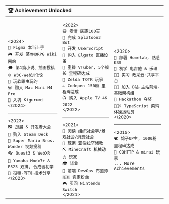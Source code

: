 <table>
<thead><tr><th colspan="3" align="left">🏆 Achievement Unlocked</th></tr></thead>
<tbody><tr>
<td>

<sub>&lt;2024&gt;</sub><br>
<kbd>🎨</kbd>&nbsp;&nbsp;<kbd>Figma 本当上手</kbd><br>
<kbd>🎮</kbd>&nbsp;&nbsp;<kbd>开发 某MMORPG Wiki网站</kbd><br>
<kbd>🗯️</kbd>&nbsp;&nbsp;<kbd>第1篇小说、插画投稿</kbd><br>
<kbd>🌐</kbd>&nbsp;&nbsp;<kbd>W3C·Web进化论</kbd><br>
<kbd>📶</kbd>&nbsp;&nbsp;<kbd>玩软路由玩的</kbd><br>
<kbd>💻</kbd>&nbsp;&nbsp;<kbd>购入 Mac Mini M4 Pro</kbd><br>
<kbd>🎀</kbd>&nbsp;&nbsp;<kbd>入坑 Kigurumi</kbd><br>
<sup>&lt;/2024&gt;</sup>
<hr/>
<sub>&lt;2023&gt;</sub><br>
<kbd>🖼️</kbd>&nbsp;&nbsp;<kbd>逛展 & 开发者大会</kbd><br>
<kbd>🚂</kbd>&nbsp;&nbsp;<kbd>购入 Steam Deck</kbd><br>
<kbd>🌺</kbd>&nbsp;&nbsp;<kbd>Super Mario Bros. Wonder 视频投稿</kbd><br>
<kbd>👓</kbd>&nbsp;&nbsp;<kbd>Quest3 & WebXR</kbd><br>
<kbd>🎹</kbd>&nbsp;&nbsp;<kbd>Yamaha Modx7+ & P525 双排, 合成器初学</kbd><br>
<kbd>📝</kbd>&nbsp;&nbsp;<kbd>投稿·写刊·技术分享</kbd><br>
<sup>&lt;/2023&gt;</sup><br>

</td><td>

<sub>&lt;2022&gt;</sub><br>
<kbd>😷</kbd>&nbsp;&nbsp;<kbd>疫情 居家100天</kbd><br>
<kbd>🦑</kbd>&nbsp;&nbsp;<kbd>完成 Splatoon3 Bot</kbd><br>
<kbd>🐒</kbd>&nbsp;&nbsp;<kbd>开发 UserScript</kbd><br>
<kbd>🎥</kbd>&nbsp;&nbsp;<kbd>购入 Elgato 直播设备</kbd><br>
<kbd>🎥</kbd>&nbsp;&nbsp;<kbd>重操 VTuber, 5个舰长 里程碑达成</kbd><br>
<kbd>💚</kbd>&nbsp;&nbsp;<kbd>Zelda TOTK 玩家</kbd><br>
<kbd>✏️</kbd>&nbsp;&nbsp;<kbd>Codepen 150粉 里程碑达成</kbd><br>
<kbd>📺</kbd>&nbsp;&nbsp;<kbd>购入 Apple TV 4K 2022</kbd><br>
<sup>&lt;/2022&gt;</sup>
<hr/>
<sub>&lt;2021&gt;</sub><br>
<kbd>📕</kbd>&nbsp;&nbsp;<kbd>阅读 组织社会学/景观社会/消费社会</kbd><br>
<kbd>🙏</kbd>&nbsp;&nbsp;<kbd>琢磨 亚伯拉罕诸教</kbd><br>
<kbd>⛏️</kbd>&nbsp;&nbsp;<kbd>MineCraft 机械动力 玩家</kbd><br>
<kbd>🎓</kbd>&nbsp;&nbsp;<kbd>毕业</kbd><br>
<kbd>🔄</kbd>&nbsp;&nbsp;<kbd>前端 DevOps 布道师</kbd><br>
<kbd>🇸🇪</kbd>&nbsp;&nbsp;<kbd>宜家粉丝</kbd><br>
<kbd>🎮</kbd>&nbsp;&nbsp;<kbd>买回 Nintendo Switch</kbd><br>
<sup>&lt;/2021&gt;</sup>

</td><td>

<sub>&lt;2020&gt;</sub><br>
<kbd>💽</kbd>&nbsp;&nbsp;<kbd>部署 Homelab, 熟悉 K3S</kbd><br>
<kbd>🎸</kbd>&nbsp;&nbsp;<kbd>初学 电吉他 & 乐理</kbd><br>
<kbd>👨‍💻</kbd>&nbsp;&nbsp;<kbd>实习 政采云·共享平台</kbd><br>
<kbd>👨‍💻</kbd>&nbsp;&nbsp;<kbd>加入 B站·主站前端·基础架构组</kbd><br>
<kbd>🥈</kbd>&nbsp;&nbsp;<kbd>Hackathon 夺奖</kbd><br>
<kbd>🤸🏽‍♀️</kbd>&nbsp;&nbsp;<kbd>TypeScript 菜鸡体操运动员</kbd><br>
<sup>&lt;/2020&gt;</sup>
<hr/>
<sub>&lt;2019&gt;</sub><br>
<kbd>🕊</kbd>&nbsp;&nbsp;<kbd>鸽子UP主, 1000粉 里程碑达成</kbd><br>
<kbd>🤖</kbd>&nbsp;&nbsp;<kbd>CQHTTP & mirai 玩家</kbd><br>
<code>... More Achievements</code><br>

</td>
</tr>
</tbody></table>
